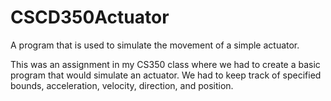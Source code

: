 # CSCD350Actuator
A program that is used to simulate the movement of a simple actuator.

This was an assignment in my CS350 class where we had to create a basic program that
would simulate an actuator. We had to keep track of specified bounds, acceleration,
velocity, direction, and position.
